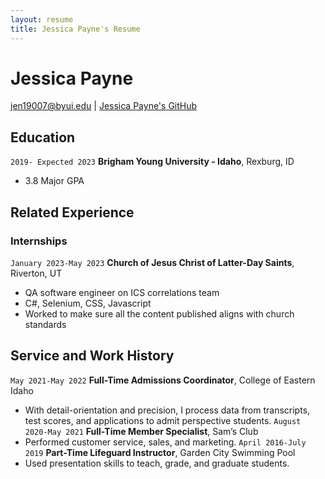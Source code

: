 ```yaml
---
layout: resume
title: Jessica Payne's Resume
---
```

# Jessica Payne

<div id="webaddress">
<a href="jen19007@byui.edu">jen19007@byui.edu</a>
| <a href="https://github.com/jessicapayne95775">Jessica Payne's GitHub</a>
</div>

<!-- https://www.monique.tech/the-art-of-markdown -->


## Education

`2019- Expected 2023`
__Brigham Young University - Idaho__, Rexburg, ID

- 3.8 Major GPA


## Related Experience

### Internships

`January 2023-May 2023`
__Church of Jesus Christ of Latter-Day Saints__, Riverton, UT

- QA software engineer on ICS correlations team
- C#, Selenium, CSS, Javascript
- Worked to make sure all the content published aligns with church standards


## Service and Work History

`May 2021-May 2022`
__Full-Time Admissions Coordinator__, College of Eastern Idaho
* With detail-orientation and precision, I process data from transcripts, test scores, and applications to admit perspective students.
`August 2020-May 2021`
__Full-Time Member Specialist__, Sam’s Club
*	Performed customer service, sales, and marketing.
`April 2016-July 2019`
__Part-Time Lifeguard Instructor__, Garden City Swimming Pool
*	Used presentation skills to teach, grade, and graduate students.




<!-- ### Footer

Last updated: May 2013 -->


